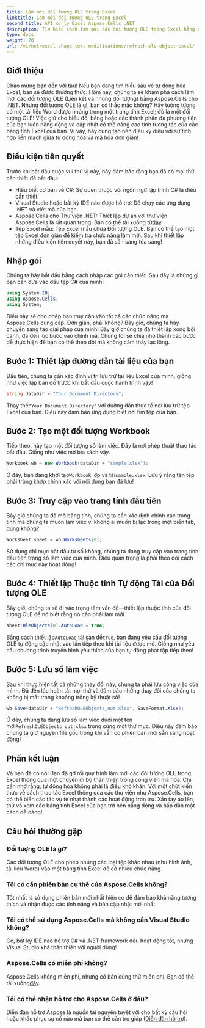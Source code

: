 ```yaml
---
title: Làm mới đối tượng OLE trong Excel
linktitle: Làm mới đối tượng OLE trong Excel
second_title: API xử lý Excel Aspose.Cells .NET
description: Tìm hiểu cách làm mới các đối tượng OLE trong Excel bằng Aspose.Cells cho .NET với hướng dẫn từng bước, nâng cao kỹ năng tự động hóa Excel của bạn một cách liền mạch.
type: docs
weight: 20
url: /vi/net/excel-shape-text-modifications/refresh-ole-object-excel/
---
```

## Giới thiệu
Chào mừng bạn đến với tàu! Nếu bạn đang tìm hiểu sâu về tự động hóa Excel, bạn sẽ được thưởng thức. Hôm nay, chúng ta sẽ khám phá cách làm mới các đối tượng OLE (Liên kết và nhúng đối tượng) bằng Aspose.Cells cho .NET. Nhưng đối tượng OLE là gì, bạn có thắc mắc không? Hãy tưởng tượng có một tài liệu Word được nhúng trong một trang tính Excel; đó là một đối tượng OLE! Việc giữ cho biểu đồ, bảng hoặc các thành phần đa phương tiện của bạn luôn năng động và cập nhật có thể nâng cao tính tương tác của các bảng tính Excel của bạn. Vì vậy, hãy cùng tạo nên điều kỳ diệu với sự tích hợp liền mạch giữa tự động hóa và mã hóa đơn giản!
## Điều kiện tiên quyết
Trước khi bắt đầu cuộc vui thú vị này, hãy đảm bảo rằng bạn đã có mọi thứ cần thiết để bắt đầu:
- Hiểu biết cơ bản về C#: Sự quen thuộc với ngôn ngữ lập trình C# là điều cần thiết.
- Visual Studio hoặc bất kỳ IDE nào được hỗ trợ: Để chạy các ứng dụng .NET và viết mã của bạn.
-  Aspose.Cells cho Thư viện .NET: Thiết lập dự án với thư viện Aspose.Cells là rất quan trọng. Bạn có thể tải xuống từ[đây](https://releases.aspose.com/cells/net/).
- Tệp Excel mẫu: Tệp Excel mẫu chứa Đối tượng OLE. Bạn có thể tạo một tệp Excel đơn giản để kiểm tra chức năng làm mới.
Sau khi thiết lập những điều kiện tiên quyết này, bạn đã sẵn sàng tỏa sáng!
## Nhập gói
Chúng ta hãy bắt đầu bằng cách nhập các gói cần thiết. Sau đây là những gì bạn cần đưa vào đầu tệp C# của mình:
```csharp
using System.IO;
using Aspose.Cells;
using System;
```
Điều này sẽ cho phép bạn truy cập vào tất cả các chức năng mà Aspose.Cells cung cấp. Đơn giản, phải không? Bây giờ, chúng ta hãy chuyển sang tạo giải pháp của mình!
Bây giờ chúng ta đã thiết lập xong bối cảnh, đã đến lúc bước vào chính mã. Chúng tôi sẽ chia nhỏ thành các bước dễ thực hiện để bạn có thể theo dõi mà không cảm thấy lạc lõng.
## Bước 1: Thiết lập đường dẫn tài liệu của bạn
Đầu tiên, chúng ta cần xác định vị trí lưu trữ tài liệu Excel của mình, giống như việc lập bản đồ trước khi bắt đầu cuộc hành trình vậy!
```csharp
string dataDir = "Your Document Directory"; 
```
 Thay thế`"Your Document Directory"` với đường dẫn thực tế nơi lưu trữ tệp Excel của bạn. Điều này đảm bảo ứng dụng biết nơi tìm tệp của bạn.
## Bước 2: Tạo một đối tượng Workbook
Tiếp theo, hãy tạo một đối tượng sổ làm việc. Đây là nơi phép thuật thao tác bắt đầu. Giống như việc mở bìa sách vậy.
```csharp
Workbook wb = new Workbook(dataDir + "sample.xlsx");
```
 Ở đây, bạn đang khởi tạo`Workbook` lớp và tải`sample.xlsx`. Lưu ý rằng tên tệp phải trùng khớp chính xác với nội dung bạn đã lưu!
## Bước 3: Truy cập vào trang tính đầu tiên
Bây giờ chúng ta đã mở bảng tính, chúng ta cần xác định chính xác trang tính mà chúng ta muốn làm việc vì không ai muốn bị lạc trong một biển tab, đúng không?
```csharp
Worksheet sheet = wb.Worksheets[0];
```
Sử dụng chỉ mục bắt đầu từ số không, chúng ta đang truy cập vào trang tính đầu tiên trong sổ làm việc của mình. Điều quan trọng là phải theo dõi cách các chỉ mục này hoạt động!
## Bước 4: Thiết lập Thuộc tính Tự động Tải của Đối tượng OLE
Bây giờ, chúng ta sẽ đi vào trọng tâm vấn đề—thiết lập thuộc tính của đối tượng OLE để nó biết rằng nó cần phải làm mới.
```csharp
sheet.OleObjects[0].AutoLoad = true;
```
 Bằng cách thiết lập`AutoLoad` tài sản để`true`, bạn đang yêu cầu đối tượng OLE tự động cập nhật vào lần tiếp theo khi tài liệu được mở. Giống như yêu cầu chương trình truyền hình yêu thích của bạn tự động phát tập tiếp theo!
## Bước 5: Lưu sổ làm việc
Sau khi thực hiện tất cả những thay đổi này, chúng ta phải lưu công việc của mình. Đã đến lúc hoàn tất mọi thứ và đảm bảo những thay đổi của chúng ta không bị mất trong khoảng trống kỹ thuật số!
```csharp
wb.Save(dataDir + "RefreshOLEObjects_out.xlsx", SaveFormat.Xlsx);
```
 Ở đây, chúng ta đang lưu sổ làm việc dưới một tên mới`RefreshOLEObjects_out.xlsx` trong cùng một thư mục. Điều này đảm bảo chúng ta giữ nguyên file gốc trong khi vẫn có phiên bản mới sẵn sàng hoạt động!
## Phần kết luận
Và bạn đã có nó! Bạn đã gỡ rối quy trình làm mới các đối tượng OLE trong Excel thông qua một chuyến đi bộ thân thiện trong công viên mã hóa. Chỉ cần nhớ rằng, tự động hóa không phải là điều khó khăn. Với một chút kiến thức về cách thao tác Excel thông qua các thư viện như Aspose.Cells, bạn có thể biến các tác vụ tẻ nhạt thành các hoạt động trơn tru. Xắn tay áo lên, thử và xem các bảng tính Excel của bạn trở nên năng động và hấp dẫn một cách dễ dàng!
## Câu hỏi thường gặp
### Đối tượng OLE là gì?
Các đối tượng OLE cho phép nhúng các loại tệp khác nhau (như hình ảnh, tài liệu Word) vào một bảng tính Excel để có nhiều chức năng.
### Tôi có cần phiên bản cụ thể của Aspose.Cells không?
Tốt nhất là sử dụng phiên bản mới nhất hiện có để đảm bảo khả năng tương thích và nhận được các tính năng và bản cập nhật mới nhất.
### Tôi có thể sử dụng Aspose.Cells mà không cần Visual Studio không?
Có, bất kỳ IDE nào hỗ trợ C# và .NET framework đều hoạt động tốt, nhưng Visual Studio khá thân thiện với người dùng!
### Aspose.Cells có miễn phí không?
 Aspose.Cells không miễn phí, nhưng có bản dùng thử miễn phí. Bạn có thể tải xuống[đây](https://releases.aspose.com/).
### Tôi có thể nhận hỗ trợ cho Aspose.Cells ở đâu?
Diễn đàn hỗ trợ Aspose là nguồn tài nguyên tuyệt vời cho bất kỳ câu hỏi hoặc khắc phục sự cố nào mà bạn có thể cần trợ giúp ([Diễn đàn hỗ trợ](https://forum.aspose.com/c/cells/9)).